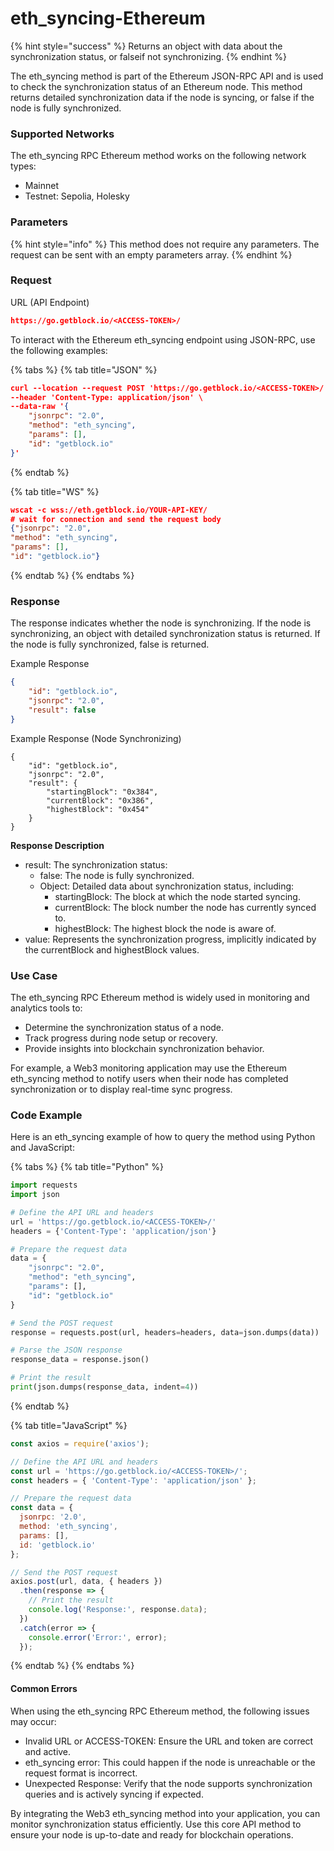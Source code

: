 # eth\_syncing-Ethereum

{% hint style="success" %}
Returns an object with data about the synchronization status, or falseif not synchronizing.
{% endhint %}

The eth\_syncing method is part of the Ethereum JSON-RPC API and is used to check the synchronization status of an Ethereum node. This method returns detailed synchronization data if the node is syncing, or false if the node is fully synchronized.

### Supported Networks

The eth\_syncing RPC Ethereum method works on the following network types:

* Mainnet
* Testnet: Sepolia, Holesky

### Parameters

{% hint style="info" %}
This method does not require any parameters. The request can be sent with an empty parameters array.
{% endhint %}

### Request&#x20;

URL (API Endpoint)

```json
https://go.getblock.io/<ACCESS-TOKEN>/
```

To interact with the Ethereum eth\_syncing endpoint using JSON-RPC, use the following examples:

{% tabs %}
{% tab title="JSON" %}
```json
curl --location --request POST 'https://go.getblock.io/<ACCESS-TOKEN>/' \
--header 'Content-Type: application/json' \
--data-raw '{
    "jsonrpc": "2.0",
    "method": "eth_syncing",
    "params": [],
    "id": "getblock.io"
}'
```
{% endtab %}

{% tab title="WS" %}
```json
wscat -c wss://eth.getblock.io/YOUR-API-KEY/ 
# wait for connection and send the request body 
{"jsonrpc": "2.0",
"method": "eth_syncing",
"params": [],
"id": "getblock.io"}
```
{% endtab %}
{% endtabs %}

### Response&#x20;

The response indicates whether the node is synchronizing. If the node is synchronizing, an object with detailed synchronization status is returned. If the node is fully synchronized, false is returned.

Example Response&#x20;

```json
{
    "id": "getblock.io",
    "jsonrpc": "2.0",
    "result": false
}
```

Example Response (Node Synchronizing)

```
{
    "id": "getblock.io",
    "jsonrpc": "2.0",
    "result": {
        "startingBlock": "0x384",
        "currentBlock": "0x386",
        "highestBlock": "0x454"
    }
}
```

**Response Description**

* result: The synchronization status:
  * false: The node is fully synchronized.
  * Object: Detailed data about synchronization status, including:
    * startingBlock: The block at which the node started syncing.
    * currentBlock: The block number the node has currently synced to.
    * highestBlock: The highest block the node is aware of.
* value: Represents the synchronization progress, implicitly indicated by the currentBlock and highestBlock values.



### Use Case

The eth\_syncing RPC Ethereum method is widely used in monitoring and analytics tools to:

* Determine the synchronization status of a node.
* Track progress during node setup or recovery.
* Provide insights into blockchain synchronization behavior.

For example, a Web3 monitoring application may use the Ethereum eth\_syncing method to notify users when their node has completed synchronization or to display real-time sync progress.

### Code Example

Here is an eth\_syncing example of how to query the method using Python and JavaScript:

{% tabs %}
{% tab title="Python" %}
```python
import requests
import json

# Define the API URL and headers
url = 'https://go.getblock.io/<ACCESS-TOKEN>/'
headers = {'Content-Type': 'application/json'}

# Prepare the request data
data = {
    "jsonrpc": "2.0",
    "method": "eth_syncing",
    "params": [],
    "id": "getblock.io"
}

# Send the POST request
response = requests.post(url, headers=headers, data=json.dumps(data))

# Parse the JSON response
response_data = response.json()

# Print the result
print(json.dumps(response_data, indent=4))
```
{% endtab %}

{% tab title="JavaScript" %}
```javascript
const axios = require('axios');

// Define the API URL and headers
const url = 'https://go.getblock.io/<ACCESS-TOKEN>/';
const headers = { 'Content-Type': 'application/json' };

// Prepare the request data
const data = {
  jsonrpc: '2.0',
  method: 'eth_syncing',
  params: [],
  id: 'getblock.io'
};

// Send the POST request
axios.post(url, data, { headers })
  .then(response => {
    // Print the result
    console.log('Response:', response.data);
  })
  .catch(error => {
    console.error('Error:', error);
  });

```
{% endtab %}
{% endtabs %}

#### Common Errors

When using the eth\_syncing RPC Ethereum method, the following issues may occur:

* Invalid URL or ACCESS-TOKEN: Ensure the URL and token are correct and active.
* eth\_syncing error: This could happen if the node is unreachable or the request format is incorrect.
* Unexpected Response: Verify that the node supports synchronization queries and is actively syncing if expected.

By integrating the Web3 eth\_syncing method into your application, you can monitor synchronization status efficiently. Use this core API method to ensure your node is up-to-date and ready for blockchain operations.
